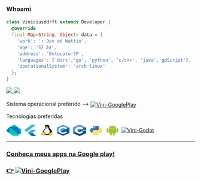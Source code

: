 ### Whoami

```dart
class Viniciusddrft extends Developer {
  @override
  final Map<String, Object> data = {
    'work': '⚡️ Dev at Wattio',
    'age': '🐱 24',
    'address': 'Botucatu-SP',
    'languages': ['dart','go', 'python', 'c/c++', 'java','gdScript'],
    'operationalSystem': 'arch linux'
  };
}
```

<div>
  <a href="https://github.com/viniciusddrft">
  <img height="180em" src="https://github-readme-stats.vercel.app/api?username=viniciusddrft&show_icons=true&theme=dracula&include_all_commits=true&count_private=true"/>
  <img height="180em" src="https://github-readme-stats.vercel.app/api/top-langs/?username=viniciusddrft&layout=compact&langs_count=10&theme=dracula"/>
  </a>
</div>

<div style="display: inline_block"><br>
  Sistema operacional preferido --> <a href="https://archlinux.org/" target="_blank"> <img align="center" alt="Vini-GooglePlay" height="40" src="https://media.discordapp.net/attachments/770406136128995338/958782789849841674/archlinux-logo-dark-removebg-preview.png"></a>
  
  <br>
  
  <p>Tecnologias preferidas</p>
  <a href="https://dart.dev/" target="_blank"> <img align="center" alt="Vini-Dart" height="30" width="40" src="https://raw.githubusercontent.com/devicons/devicon/master/icons/dart/dart-original.svg"></a>
  <a href="https://flutter.dev/" target="_blank"> <img align="center" alt="Vini-Flutter" height="30" width="40" src="https://raw.githubusercontent.com/devicons/devicon/master/icons/flutter/flutter-original.svg"></a>
 <a href="https://www.kernel.org/" target="_blank"> <img align="center" alt="Vini-Linux" height="30" width="40" src="https://raw.githubusercontent.com/devicons/devicon/master/icons/linux/linux-original.svg"></a>
  <a href="https://www.iso.org/" target="_blank"> <img align="center" alt="Vini-C" height="30" width="40" src="https://raw.githubusercontent.com/devicons/devicon/master/icons/c/c-original.svg"></a>
  <a href="https://isocpp.org/" target="_blank"> <img align="center" alt="Vini-C++" height="30" width="40" src="https://raw.githubusercontent.com/devicons/devicon/master/icons/cplusplus/cplusplus-original.svg"></a>
  <a href="https://www.python.org/" target="_blank"> <img align="center" alt="Vini-Python" height="30" width="40" src="https://raw.githubusercontent.com/devicons/devicon/master/icons/python/python-original.svg"></a>
  <a href="https://developer.android.com/docs?hl=pt-br" target="_blank"> <img align="center" alt="Vini-Android" height="30" width="40" src="https://raw.githubusercontent.com/devicons/devicon/master/icons/android/android-original.svg"></a>
  <a href="https://godotengine.org/" target="_blank"> <img align="center" alt="Vini-Godot" height="30" width="40" src="https://cdn.jsdelivr.net/gh/devicons/devicon/icons/godot/godot-original.svg"></a>
  
  
</div>
  <a href="#"  ><hr></hr>
<div>
 <h3>Conheça meus apps na Google play!</h3>
  
 <h3>👉 <a href="https://play.google.com/store/apps/dev?id=8684387380892027861&hl=pt_BR&gl=US" target="_blank"> <img align="center" alt="Vini-GooglePlay" height="30" src="https://cdn.discordapp.com/attachments/770406136128995338/880870036322000906/732208.png"></a>
  </h3>
</div>

